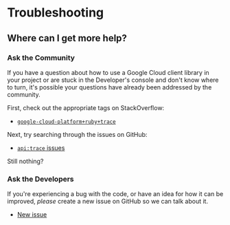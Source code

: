# Troubleshooting

## Where can I get more help?

### Ask the Community

If you have a question about how to use a Google Cloud client library in your
project or are stuck in the Developer's console and don't know where to turn,
it's possible your questions have already been addressed by the community.

First, check out the appropriate tags on StackOverflow:
  - [`google-cloud-platform+ruby+trace`][so-ruby]

Next, try searching through the issues on GitHub:

  - [`api:trace` issues][gh-search-ruby]

Still nothing?

### Ask the Developers

If you're experiencing a bug with the code, or have an idea for how it can be
improved, *please* create a new issue on GitHub so we can talk about it.

  - [New issue][gh-ruby]

[so-ruby]: http://stackoverflow.com/questions/tagged/google-cloud-platform+ruby+trace

[gh-search-ruby]: https://github.com/googleapis/google-cloud-ruby/issues?q=label%3A%22api%3A+trace%22

[gh-ruby]: https://github.com/googleapis/google-cloud-ruby/issues/new
